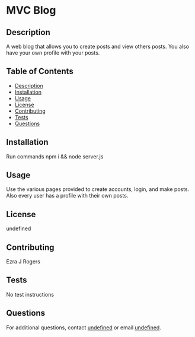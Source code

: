
# MVC Blog

## Description
A web blog that allows you to create posts and view others posts. You also have your own profile with your posts.

## Table of Contents
- [Description](#description)
- [Installation](#installation)
- [Usage](#usage)
- [License](#license)
- [Contributing](#contributing)
- [Tests](#tests)
- [Questions](#questions)

## Installation
Run commands npm i && node server.js

## Usage
Use the various pages provided to create accounts, login, and make posts. Also every user has a profile with their own posts.

## License
undefined

## Contributing
Ezra J Rogers

## Tests
No test instructions

## Questions
For additional questions, contact [undefined](https://github.com/undefined) or email [undefined](mailto:undefined).
